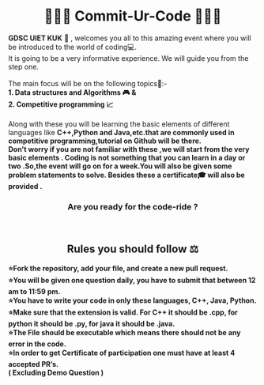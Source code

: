 <h1 align="Center"> 👩🏻‍💻 Commit-Ur-Code 👨🏻‍💻</h1>
<p align="Left">
  <Strong>GDSC UIET KUK</Strong> 📍 , welcomes you all to this amazing event where you will be introduced to the world of coding💻.<br>
It is going to be a very informative experience. We will guide you from the step one.<br><br>
The main focus will be on the following topics📝:-<br>
<strong>
1. Data structures and Algorithms 🎮  &<br>
2. Competitive programming 📈<br>
</strong>
<br>
Along with these you will be learning the basic elements of different languages like <strong>C++,Python and Java<strong>,etc.that are commonly used in competitive programming,tutorial on Github will be there.<br>
Don't worry if you are not familiar with these ,we will start from the very basic elements .
Coding is not something that you can learn in a day or two .So,the event will go on for a week.You will also be given some problem statements to solve.
Besides these a certificate🎓 will also be provided .
<h3 align="Center">Are you ready for the code-ride ?</h3>
</p>
 <br>
<h2 align="Center"> Rules you should follow ⚖️ </h2>

⭐Fork the repository, add your file, and create a new pull request.<br>
⭐You will be given one question daily, you have to submit that between 12 am to 11:59 pm.<br>
⭐You have to write your code in only these languages, C++, Java, Python.<br>
⭐Make sure that the extension is valid. For C++ it should be .cpp, for python it should  be .py, for java it should be .java.<br>
⭐The File should be executable which means there should not be any error in the code.<br>
⭐In order to get Certificate of participation one must have at least 4 accepted PR’s.<br>
( Excluding Demo Question )
